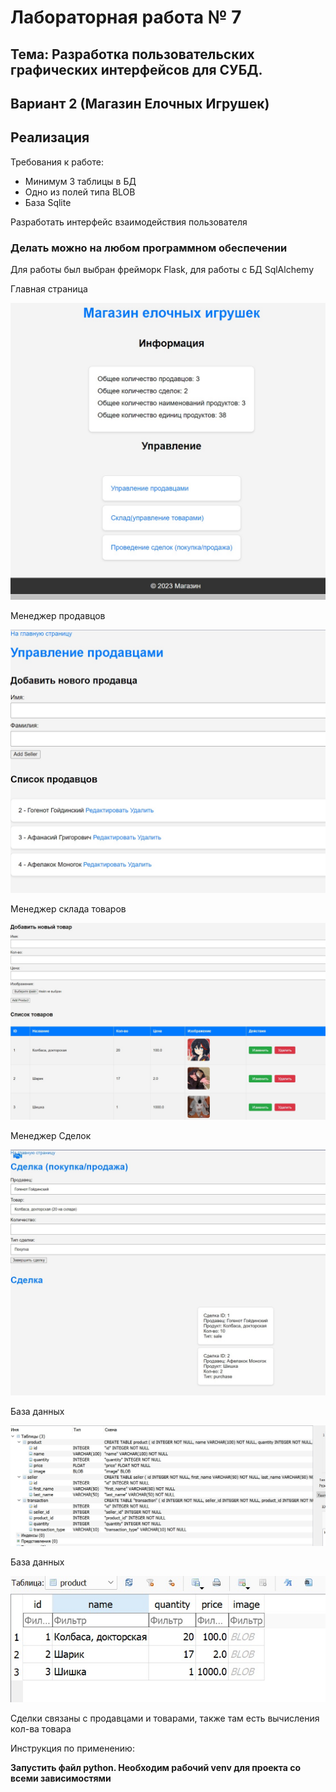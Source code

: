 # Лабораторная работа № 7

## Тема: Разработка пользовательских графических интерфейсов для СУБД.

## Вариант 2 (Магазин Елочных Игрушек)

## Реализация

Требования к работе:

-  Минимум 3 таблицы в БД
-  Одно из полей типа BLOB
-  База Sqlite

Разработать интерфейс взаимодействия пользователя

### Делать можно на любом программном обеспечении

Для работы был выбран фрейморк Flask, для работы с БД
SqlAlchemy

Главная страница

   ![nonlin](images/1.jpg)

Менеджер продавцов

   ![nonlin](images/2.jpg)

Менеджер склада товаров

   ![nonlin](images/3.jpg)

Менеджер Сделок

   ![nonlin](images/4.jpg)

База данных

   ![nonlin](images/5.jpg)

База данных

   ![nonlin](images/6.jpg)

Сделки связаны с продавцами и товарами, также там есть вычисления кол-ва товара

Инструкция по применению:

**Запустить файл python. Необходим рабочий venv для проекта со всеми зависимостями**
